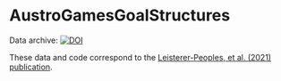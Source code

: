# AustroGamesGoalStructures

Data archive: [![DOI](https://zenodo.org/badge/302009056.svg)](https://zenodo.org/badge/latestdoi/302009056)

These data and code correspond to the [Leisterer-Peoples, et al. (2021) publication](https://journals.plos.org/plosone/article?id=10.1371/journal.pone.0259746). 
